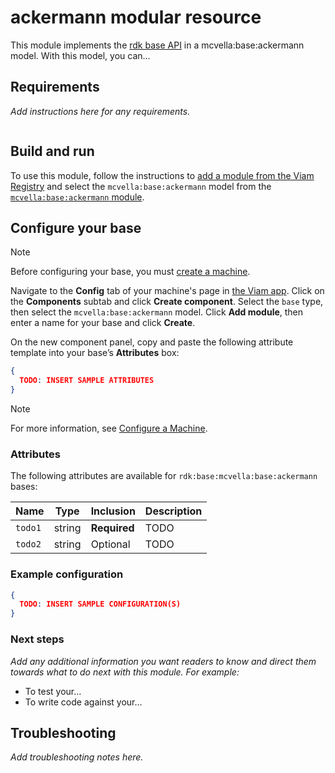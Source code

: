 # ackermann modular resource

This module implements the [rdk base API](https://github.com/rdk/base-api) in a mcvella:base:ackermann model.
With this model, you can...

## Requirements

_Add instructions here for any requirements._

``` bash
```

## Build and run

To use this module, follow the instructions to [add a module from the Viam Registry](https://docs.viam.com/registry/configure/#add-a-modular-resource-from-the-viam-registry) and select the `mcvella:base:ackermann` model from the [`mcvella:base:ackermann` module](https://app.viam.com/module/rdk/mcvella:base:ackermann).

## Configure your base

> [!NOTE]  
> Before configuring your base, you must [create a machine](https://docs.viam.com/manage/fleet/machines/#add-a-new-machine).

Navigate to the **Config** tab of your machine's page in [the Viam app](https://app.viam.com/).
Click on the **Components** subtab and click **Create component**.
Select the `base` type, then select the `mcvella:base:ackermann` model.
Click **Add module**, then enter a name for your base and click **Create**.

On the new component panel, copy and paste the following attribute template into your base’s **Attributes** box:

```json
{
  TODO: INSERT SAMPLE ATTRIBUTES
}
```

> [!NOTE]  
> For more information, see [Configure a Machine](https://docs.viam.com/manage/configuration/).

### Attributes

The following attributes are available for `rdk:base:mcvella:base:ackermann` bases:

| Name | Type | Inclusion | Description |
| ---- | ---- | --------- | ----------- |
| `todo1` | string | **Required** |  TODO |
| `todo2` | string | Optional |  TODO |

### Example configuration

```json
{
  TODO: INSERT SAMPLE CONFIGURATION(S)
}
```

### Next steps

_Add any additional information you want readers to know and direct them towards what to do next with this module._
_For example:_ 

- To test your...
- To write code against your...

## Troubleshooting

_Add troubleshooting notes here._

